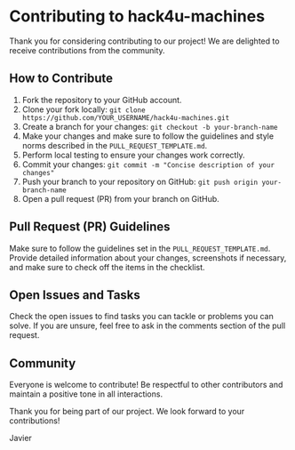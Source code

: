 # Contributing to hack4u-machines

Thank you for considering contributing to our project! We are delighted to receive contributions from the community.

## How to Contribute

1. Fork the repository to your GitHub account.
2. Clone your fork locally: `git clone https://github.com/YOUR_USERNAME/hack4u-machines.git`
3. Create a branch for your changes: `git checkout -b your-branch-name`
4. Make your changes and make sure to follow the guidelines and style norms described in the `PULL_REQUEST_TEMPLATE.md`.
5. Perform local testing to ensure your changes work correctly.
6. Commit your changes: `git commit -m "Concise description of your changes"`
7. Push your branch to your repository on GitHub: `git push origin your-branch-name`
8. Open a pull request (PR) from your branch on GitHub.

## Pull Request (PR) Guidelines

Make sure to follow the guidelines set in the `PULL_REQUEST_TEMPLATE.md`. Provide detailed information about your changes, screenshots if necessary, and make sure to check off the items in the checklist.

## Open Issues and Tasks

Check the open issues to find tasks you can tackle or problems you can solve. If you are unsure, feel free to ask in the comments section of the pull request.

## Community

Everyone is welcome to contribute! Be respectful to other contributors and maintain a positive tone in all interactions.

Thank you for being part of our project. We look forward to your contributions!

Javier
